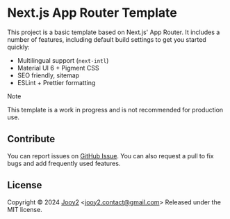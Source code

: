 # Next.js App Router Template

This project is a basic template based on Next.js' App Router. It includes a number of features, including default build settings to get you started quickly:

- Multilingual support (`next-intl`)
- Material UI 6 + Pigment CSS
- SEO friendly, sitemap
- ESLint + Prettier formatting

> [!NOTE]
>
> This template is a work in progress and is not recommended for production use.

## Contribute

You can report issues on [GitHub Issue](https://github.com/jooy2/nextapp-template/issues). You can also request a pull to fix bugs and add frequently used features.

## License

Copyright © 2024 [Jooy2](https://jooy2.com) <[jooy2.contact@gmail.com](mailto:jooy2.contact@gmail.com)> Released under the MIT license.
